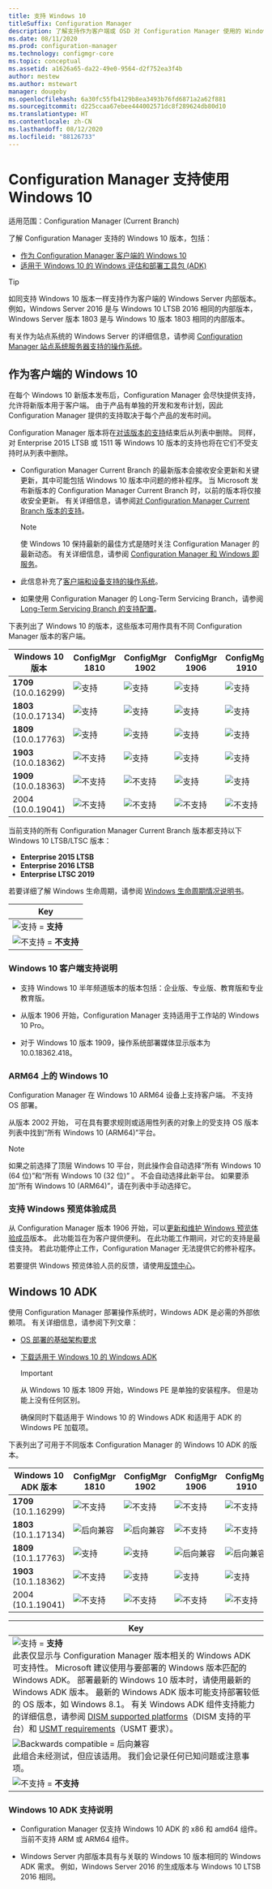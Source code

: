 ```yaml
---
title: 支持 Windows 10
titleSuffix: Configuration Manager
description: 了解支持作为客户端或 OSD 对 Configuration Manager 使用的 Windows 10 版本
ms.date: 08/11/2020
ms.prod: configuration-manager
ms.technology: configmgr-core
ms.topic: conceptual
ms.assetid: a1626a65-da22-49e0-9564-d2f752ea3f4b
author: mestew
ms.author: mstewart
manager: dougeby
ms.openlocfilehash: 6a30fc55fb4129b8ea3493b76fd6871a2a62f881
ms.sourcegitcommit: d225ccaa67ebee444002571dc8f289624db80d10
ms.translationtype: HT
ms.contentlocale: zh-CN
ms.lasthandoff: 08/12/2020
ms.locfileid: "88126733"
---
```

# <a name="support-for-windows-10-in-configuration-manager"></a>Configuration Manager 支持使用 Windows 10  

适用范围：Configuration Manager (Current Branch)

了解 Configuration Manager 支持的 Windows 10 版本，包括：

- [作为 Configuration Manager 客户端的 Windows 10](#windows-10-as-a-client)
- [适用于 Windows 10 的 Windows 评估和部署工具包 (ADK)](#windows-10-adk)

> [!TIP]
> 如同支持 Windows 10 版本一样支持作为客户端的 Windows Server 内部版本。 例如，Windows Server 2016 是与 Windows 10 LTSB 2016 相同的内部版本，Windows Server 版本 1803 是与 Windows 10 版本 1803 相同的内部版本。
>
> 有关作为站点系统的 Windows Server 的详细信息，请参阅 [Configuration Manager 站点系统服务器支持的操作系统](supported-operating-systems-for-site-system-servers.md#bkmk_core)。

## <a name="windows-10-as-a-client"></a>作为客户端的 Windows 10

在每个 Windows 10 新版本发布后，Configuration Manager 会尽快提供支持，允许将新版本用于客户端。 由于产品有单独的开发和发布计划，因此 Configuration Manager 提供的支持取决于每个产品的发布时间。

Configuration Manager 版本将在[对该版本的支持](../../servers/manage/current-branch-versions-supported.md)结束后从列表中删除。 同样，对 Enterprise 2015 LTSB 或 1511 等 Windows 10 版本的支持也将在它们不受支持时从列表中删除。

- Configuration Manager Current Branch 的最新版本会接收安全更新和关键更新，其中可能包括 Windows 10 版本中问题的修补程序。 当 Microsoft 发布新版本的 Configuration Manager Current Branch 时，以前的版本将仅接收安全更新。 有关详细信息，请参阅[对 Configuration Manager Current Branch 版本的支持](../../servers/manage/current-branch-versions-supported.md)。  

    > [!NOTE]
    > 使 Windows 10 保持最新的最佳方式是随时关注 Configuration Manager 的最新动态。 有关详细信息，请参阅 [Configuration Manager 和 Windows 即服务](../../understand/configuration-manager-and-windows-as-service.md)。  

- 此信息补充了[客户端和设备支持的操作系统](supported-operating-systems-for-clients-and-devices.md)。  

- 如果使用 Configuration Manager 的 Long-Term Servicing Branch，请参阅 [Long-Term Servicing Branch 的支持配置](../../understand/supported-configurations-for-ltsb.md)。  

下表列出了 Windows 10 的版本，这些版本可用作具有不同 Configuration Manager 版本的客户端。

| Windows 10 版本 | ConfigMgr 1810 | ConfigMgr 1902 | ConfigMgr 1906 | ConfigMgr 1910 | ConfigMgr 2002 | ConfigMgr 2006 |
|---------------------|-----|-----|-----|-----|-----|-----|
| **1709**<br>(10.0.16299)   <!--10/13/2020-->   | ![支持](media/green_check.png) | ![支持](media/green_check.png) | ![支持](media/green_check.png) | ![支持](media/green_check.png) | ![支持](media/green_check.png) | ![支持](media/green_check.png) |
| **1803**<br>(10.0.17134)   <!--11/10/2020-->   | ![支持](media/green_check.png) | ![支持](media/green_check.png) | ![支持](media/green_check.png) | ![支持](media/green_check.png) | ![支持](media/green_check.png) | ![支持](media/green_check.png) |
| **1809**<br>(10.0.17763)   <!--05/11/2021-->   | ![支持](media/green_check.png) | ![支持](media/green_check.png) | ![支持](media/green_check.png) | ![支持](media/green_check.png) | ![支持](media/green_check.png) | ![支持](media/green_check.png) |
| **1903**<br>(10.0.18362)   <!--12/08/2020-->   | ![不支持](media/Red_X.png) | ![支持](media/green_check.png) | ![支持](media/green_check.png) | ![支持](media/green_check.png) | ![支持](media/green_check.png) | ![支持](media/green_check.png) |
| **1909**<br>(10.0.18363)   <!--05/10/2022-->   | ![不支持](media/Red_X.png) | ![不支持](media/Red_X.png) | ![支持](media/green_check.png) | ![支持](media/green_check.png) | ![支持](media/green_check.png) | ![支持](media/green_check.png) |
| 2004<br>(10.0.19041)   <!--12/14/2021-->   | ![不支持](media/Red_X.png) | ![不支持](media/Red_X.png) | ![不支持](media/Red_X.png) | ![不支持](media/Red_X.png) | ![支持](media/green_check.png) | ![支持](media/green_check.png) |

当前支持的所有 Configuration Manager Current Branch 版本都支持以下 Windows 10 LTSB/LTSC 版本：

- **Enterprise 2015 LTSB** <!--10/14/2025-->
- **Enterprise 2016 LTSB** <!--10/13/2026-->
- **Enterprise LTSC 2019** <!--01/09/2029-->

若要详细了解 Windows 生命周期，请参阅 [Windows 生命周期情况说明书](https://support.microsoft.com/help/13853/windows-lifecycle-fact-sheet)。

| Key |
|--|
| ![支持](media/green_check.png) = **支持**  |
| ![不支持](media/Red_X.png) = **不支持** |

### <a name="windows-10-client-support-notes"></a><a name="bkmk_win10-notes"></a> Windows 10 客户端支持说明

- 支持 Windows 10 半年频道版本的版本包括：企业版、专业版、教育版和专业教育版。  

- 从版本 1906 开始，Configuration Manager 支持适用于工作站的 Windows 10 Pro。

- 对于 Windows 10 版本 1909，操作系统部署媒体显示版本为 10.0.18362.418。

### <a name="windows-10-on-arm64"></a><a name="bkmk_arm64"></a> ARM64 上的 Windows 10

Configuration Manager 在 Windows 10 ARM64 设备上支持客户端。 不支持 OS 部署。<!-- 1353704 -->

从版本 2002 开始，<!--5954175--> 可在具有要求规则或适用性列表的对象上的受支持 OS 版本列表中找到“所有 Windows 10 (ARM64)”平台。

> [!NOTE]
> 如果之前选择了顶层 Windows 10 平台，则此操作会自动选择“所有 Windows 10 (64 位)”和“所有 Windows 10 (32 位)”  。 不会自动选择此新平台。 如果要添加“所有 Windows 10 (ARM64)”，请在列表中手动选择它。

### <a name="support-for-windows-insider"></a><a name="bkmk_WIfB-support"></a> 支持 Windows 预览体验成员

从 Configuration Manager 版本 1906 开始，可以[更新和维护 Windows 预览体验成员](../../../sum/get-started/configure-classifications-and-products.md#bkmk_WIfB)版本。 此功能旨在为客户提供便利。 在此功能工作期间，对它的支持是最佳支持。 若此功能停止工作，Configuration Manager 无法提供它的修补程序。  

若要提供 Windows 预览体验人员的反馈，请使用[反馈中心](https://docs.microsoft.com/windows-insider/at-work-pro/wip-4-biz-feedback)。

## <a name="windows-10-adk"></a>Windows 10 ADK

使用 Configuration Manager 部署操作系统时，Windows ADK 是必需的外部依赖项。 有关详细信息，请参阅下列文章：

- [OS 部署的基础架构要求](../../../osd/plan-design/infrastructure-requirements-for-operating-system-deployment.md#windows-adk-for-windows-10)

- [下载适用于 Windows 10 的 Windows ADK](https://docs.microsoft.com/windows-hardware/get-started/adk-install)

    > [!IMPORTANT]
    > 从 Windows 10 版本 1809 开始，Windows PE 是单独的安装程序。 但是功能上没有任何区别。
    >
    > 确保同时下载适用于 Windows 10 的 Windows ADK 和适用于 ADK 的 Windows PE 加载项。

下表列出了可用于不同版本 Configuration Manager 的 Windows 10 ADK 的版本。

| Windows 10 ADK 版本  | ConfigMgr 1810 | ConfigMgr 1902 | ConfigMgr 1906 | ConfigMgr 1910 | ConfigMgr 2002 | ConfigMgr 2006 |
|--------------------|-----|-----|-----|-----|-----|-----|
| **1709**<br>(10.1.16299) | ![不支持](media/Red_X.png)   | ![不支持](media/Red_X.png) | ![不支持](media/Red_X.png) | ![不支持](media/Red_X.png) | ![不支持](media/Red_X.png) | ![不支持](media/Red_X.png) |
| **1803**<br>(10.1.17134) | ![后向兼容](media/blue_compat.png) | ![后向兼容](media/blue_compat.png) | ![不支持](media/Red_X.png) | ![不支持](media/Red_X.png) | ![不支持](media/Red_X.png) | ![不支持](media/Red_X.png) |
| **1809**<br>(10.1.17763) | ![支持](media/green_check.png) | ![支持](media/green_check.png) | ![后向兼容](media/blue_compat.png) | ![后向兼容](media/blue_compat.png) | ![不支持](media/Red_X.png) | ![不支持](media/Red_X.png) |
| **1903**<br>(10.1.18362) | ![不支持](media/Red_X.png) | ![支持](media/green_check.png) | ![支持](media/green_check.png) | ![支持](media/green_check.png) | ![支持](media/green_check.png) | ![后向兼容](media/blue_compat.png) |
| 2004<br>(10.1.19041) | ![不支持](media/Red_X.png) | ![不支持](media/Red_X.png) | ![不支持](media/Red_X.png) | ![不支持](media/Red_X.png) | ![支持](media/green_check.png) | ![支持](media/green_check.png) |

|Key|
|--|
| ![支持](media/green_check.png) = **支持** <br/> 此表仅显示与 Configuration Manager 版本相关的 Windows ADK 可支持性。 Microsoft 建议使用与要部署的 Windows 版本匹配的 Windows ADK。 部署最新的 Windows 10 版本时，请使用最新的 Windows ADK 版本。 最新的 Windows ADK 版本可能支持部署较低的 OS 版本，如 Windows 8.1。<!-- SCCMDocs issue 1229 --> 有关 Windows ADK 组件支持能力的详细信息，请参阅 [DISM supported platforms](https://docs.microsoft.com/windows-hardware/manufacture/desktop/dism-supported-platforms)（DISM 支持的平台）和 [USMT requirements](https://docs.microsoft.com/windows/deployment/usmt/usmt-requirements#bkmk-1)（USMT 要求）。 |
| ![Backwards compatible](media/blue_compat.png)  = 后向兼容 <br/> 此组合未经测试，但应该适用。 我们会记录任何已知问题或注意事项。 |
| ![不支持](media/Red_X.png) = **不支持** |

### <a name="windows-10-adk-support-notes"></a><a name="bkmk_adk-notes"></a> Windows 10 ADK 支持说明

- Configuration Manager 仅支持 Windows 10 ADK 的 x86 和 amd64 组件。 当前不支持 ARM 或 ARM64 组件。

- Windows Server 内部版本具有与关联的 Windows 10 版本相同的 Windows ADK 需求。 例如，Windows Server 2016 的生成版本与 Windows 10 LTSB 2016 相同。
